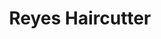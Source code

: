 ---
title: "Reyes Haircutter"
url: /marikina/reyes-haircutter-bayan-bayanan-avenue/
shop: Friseur
---